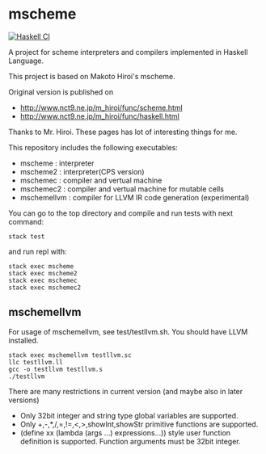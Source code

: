 # mscheme

[![Haskell CI](https://github.com/HiroShinke/mscheme/actions/workflows/haskell.yml/badge.svg)](https://github.com/HiroShinke/mscheme/actions/workflows/haskell.yml)

A project for scheme interpreters and compilers implemented in Haskell Language.

This project is based on Makoto Hiroi's mscheme.

Original version is published on 

* http://www.nct9.ne.jp/m_hiroi/func/scheme.html
* http://www.nct9.ne.jp/m_hiroi/func/haskell.html

Thanks to Mr. Hiroi.
These pages has lot of interesting things for me.

This repository includes the following executables: 
* mscheme   : interpreter
* mscheme2  : interpreter(CPS version)
* mschemec  : compiler and vertual machine
* mschemec2 : compiler and vertual machine for mutable cells
* mschemellvm : compiler for LLVM IR code generation (experimental)

You can go to the top directory and 
compile and run tests with next command:

```shell
stack test
```
and run repl with:

```shell
stack exec mscheme
stack exec mscheme2
stack exec mschemec
stack exec mschemec2
```

## mschemellvm

For usage of mschemellvm, see test/testllvm.sh. 
You should have LLVM installed.

```shell
stack exec mschemellvm testllvm.sc
llc testllvm.ll 
gcc -o testllvm testllvm.s
./testllvm
```

There are many restrictions in current version (and maybe also in later versions)
- Only 32bit integer and string type global variables are supported.
- Only +,-,*,/,=,!=,<,>,showInt,showStr primitive functions are supported.
- (define xx (lambda (args ...) expressions...)) style user function definition is supported.
  Function arguments must be 32bit integer.

